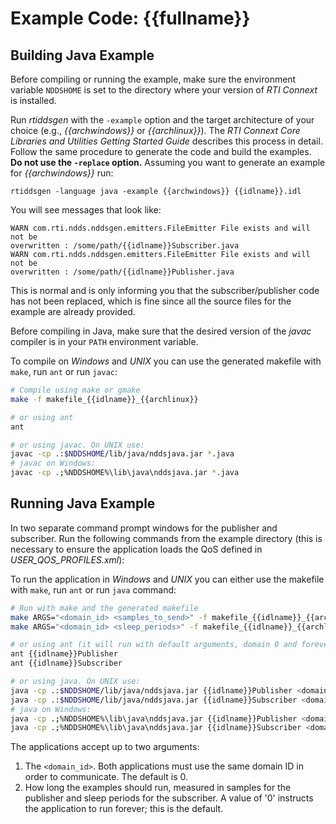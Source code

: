# Example Code: {{fullname}}

## Building Java Example
Before compiling or running the example, make sure the environment variable
`NDDSHOME` is set to the directory where your version of *RTI Connext* is
installed.

Run *rtiddsgen* with the `-example` option and the target architecture of your
choice (e.g., *{{archwindows}}* or *{{archlinux}}*). The *RTI Connext Core
Libraries and Utilities Getting Started Guide* describes this process in detail.
Follow the same procedure to generate the code and build the examples. **Do not
use the `-replace` option.** Assuming you want to generate an example for
*{{archwindows}}* run:
```
rtiddsgen -language java -example {{archwindows}} {{idlname}}.idl
```

You will see messages that look like:
```
WARN com.rti.ndds.nddsgen.emitters.FileEmitter File exists and will not be
overwritten : /some/path/{{idlname}}Subscriber.java
WARN com.rti.ndds.nddsgen.emitters.FileEmitter File exists and will not be
overwritten : /some/path/{{idlname}}Publisher.java
```

This is normal and is only informing you that the subscriber/publisher code has
not been replaced, which is fine since all the source files for the example are
already provided.

Before compiling in Java, make sure that the desired version of the *javac*
compiler is in your `PATH` environment variable.

To compile on *Windows* and *UNIX* you can use the generated makefile with
`make`, run `ant` or run `javac`:
``` sh
# Compile using make or gmake
make -f makefile_{{idlname}}_{{archlinux}}

# or using ant
ant

# or using javac. On UNIX use:
javac -cp .:$NDDSHOME/lib/java/nddsjava.jar *.java
# javac on Windows:
javac -cp .;%NDDSHOME%\lib\java\nddsjava.jar *.java
```

## Running Java Example
In two separate command prompt windows for the publisher and subscriber.
Run the following commands from the example directory (this is necessary to
ensure the application loads the QoS defined in *USER_QOS_PROFILES.xml*):

To run the application in *Windows* and *UNIX* you can either use the makefile
with `make`, run `ant` or run `java` command:
``` sh
# Run with make and the generated makefile
make ARGS="<domain_id> <samples_to_send>" -f makefile_{{idlname}}_{{archlinux}} {{idlname}}Publisher
make ARGS="<domain_id> <sleep_periods>" -f makefile_{{idlname}}_{{archlinux}} {{idlname}}Subscriber

# or using ant (it will run with default arguments, domain 0 and forever)
ant {{idlname}}Publisher
ant {{idlname}}Subscriber

# or using java. On UNIX use:
java -cp .:$NDDSHOME/lib/java/nddsjava.jar {{idlname}}Publisher <domain_id> <samples_to_send>
java -cp .:$NDDSHOME/lib/java/nddsjava.jar {{idlname}}Subscriber <domain_id> <sleep_periods>
# java on Windows:
java -cp .;%NDDSHOME%\lib\java\nddsjava.jar {{idlname}}Publisher <domain_id> <samples_to_send>
java -cp .;%NDDSHOME%\lib\java\nddsjava.jar {{idlname}}Subscriber <domain_id> <sleep_periods>
```

The applications accept up to two arguments:

1. The `<domain_id>`. Both applications must use the same domain ID in order to
communicate. The default is 0.
2. How long the examples should run, measured in samples for the publisher
and sleep periods for the subscriber. A value of '0' instructs the
application to run forever; this is the default.
